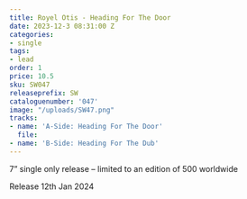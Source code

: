 ```yaml
---
title: Royel Otis - Heading For The Door
date: 2023-12-3 08:31:00 Z
categories:
- single
tags:
- lead
order: 1
price: 10.5
sku: SW047
releaseprefix: SW
cataloguenumber: '047'
image: "/uploads/SW47.png"
tracks:
- name: 'A-Side: Heading For The Door'
  file: 
- name: 'B-Side: Heading For The Dub'
---
```


7” single only release – limited to an edition of 500 worldwide

Release 12th Jan 2024
 




 



